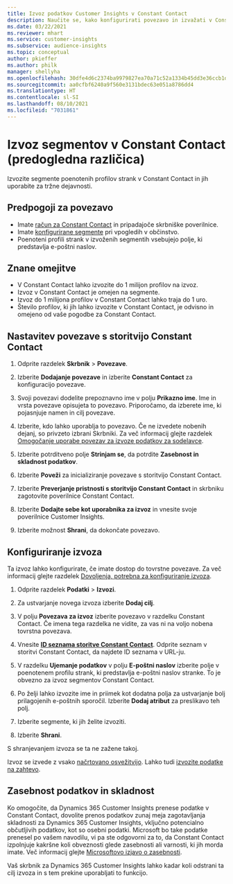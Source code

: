 ```yaml
---
title: Izvoz podatkov Customer Insights v Constant Contact
description: Naučite se, kako konfigurirati povezavo in izvažati v Constant Contact.
ms.date: 03/22/2021
ms.reviewer: mhart
ms.service: customer-insights
ms.subservice: audience-insights
ms.topic: conceptual
author: pkieffer
ms.author: philk
manager: shellyha
ms.openlocfilehash: 30dfe4d6c2374ba9979827ea70a71c52a1334b45dd3e36ccb1de90fae0c61ad9
ms.sourcegitcommit: aa0cfbf6240a9f560e3131bdec63e051a8786dd4
ms.translationtype: HT
ms.contentlocale: sl-SI
ms.lasthandoff: 08/10/2021
ms.locfileid: "7031861"
---
```

# <a name="export-segments-to-constant-contact-preview"></a>Izvoz segmentov v Constant Contact (predogledna različica)

Izvozite segmente poenotenih profilov strank v Constant Contact in jih uporabite za tržne dejavnosti. 

## <a name="prerequisites-for-a-connection"></a>Predpogoji za povezavo

-   Imate [račun za Constant Contact](https://www.constantcontact.com/account-home) in pripadajoče skrbniške poverilnice.
-   Imate [konfigurirane segmente](segments.md) pri vpogledih v občinstvo.
-   Poenoteni profili strank v izvoženih segmentih vsebujejo polje, ki predstavlja e-poštni naslov.

## <a name="known-limitations"></a>Znane omejitve

- V Constant Contact lahko izvozite do 1 milijon profilov na izvoz.
- Izvoz v Constant Contact je omejen na segmente.
- Izvoz do 1 milijona profilov v Constant Contact lahko traja do 1 uro. 
- Število profilov, ki jih lahko izvozite v Constant Contact, je odvisno in omejeno od vaše pogodbe za Constant Contact.

## <a name="set-up-connection-to-constant-contact"></a>Nastavitev povezave s storitvijo Constant Contact

1. Odprite razdelek **Skrbnik** > **Povezave**.

1. Izberite **Dodajanje povezave** in izberite **Constant Contact** za konfiguracijo povezave.

1. Svoji povezavi dodelite prepoznavno ime v polju **Prikazno ime**. Ime in vrsta povezave opisujeta to povezavo. Priporočamo, da izberete ime, ki pojasnjuje namen in cilj povezave.

1. Izberite, kdo lahko uporablja to povezavo. Če ne izvedete nobenih dejanj, so privzeto izbrani Skrbniki. Za več informacij glejte razdelek [Omogočanje uporabe povezav za izvoze podatkov za sodelavce](connections.md#allow-contributors-to-use-a-connection-for-exports).

1. Izberite potrditveno polje **Strinjam se**, da potrdite **Zasebnost in skladnost podatkov**.

1. Izberite **Poveži** za inicializiranje povezave s storitvijo Constant Contact.

1. Izberite **Preverjanje pristnosti s storitvijo Constant Contact** in skrbniku zagotovite poverilnice Constant Contact. 

1. Izberite **Dodajte sebe kot uporabnika za izvoz** in vnesite svoje poverilnice Customer Insights.

1. Izberite možnost **Shrani**, da dokončate povezavo.

## <a name="configure-an-export"></a>Konfiguriranje izvoza

Ta izvoz lahko konfigurirate, če imate dostop do tovrstne povezave. Za več informacij glejte razdelek [Dovoljenja, potrebna za konfiguriranje izvoza](export-destinations.md#set-up-a-new-export).

1. Odprite razdelek **Podatki** > **Izvozi**.

1. Za ustvarjanje novega izvoza izberite **Dodaj cilj**.

1. V polju **Povezava za izvoz** izberite povezavo v razdelku Constant Contact. Če imena tega razdelka ne vidite, za vas ni na voljo nobena tovrstna povezava.

1. Vnesite [**ID seznama storitve Constant Contact**](https://app.constantcontact.com/pages/contacts/ui#lists). Odprite seznam v storitvi Constant Contact, da najdete ID seznama v URL-ju.

1. V razdelku **Ujemanje podatkov** v polju **E-poštni naslov** izberite polje v poenotenem profilu strank, ki predstavlja e-poštni naslov stranke. To je obvezno za izvoz segmentov Constant Contact.

1. Po želji lahko izvozite ime in priimek kot dodatna polja za ustvarjanje bolj prilagojenih e-poštnih sporočil. Izberite **Dodaj atribut** za preslikavo teh polj.

1. Izberite segmente, ki jih želite izvoziti.

1. Izberite **Shrani**.

S shranjevanjem izvoza se ta ne zažene takoj.

Izvoz se izvede z vsako [načrtovano osvežitvijo](system.md#schedule-tab). Lahko tudi [izvozite podatke na zahtevo](export-destinations.md#run-exports-on-demand). 


## <a name="data-privacy-and-compliance"></a>Zasebnost podatkov in skladnost

Ko omogočite, da Dynamics 365 Customer Insights prenese podatke v Constant Contact, dovolite prenos podatkov zunaj meja zagotavljanja skladnosti za Dynamics 365 Customer Insights, vključno potencialno občutljivih podatkov, kot so osebni podatki. Microsoft bo take podatke prenesel po vašem navodilu, vi pa ste odgovorni za to, da Constant Contact izpolnjuje kakršne koli obveznosti glede zasebnosti ali varnosti, ki jih morda imate. Več informacij glejte [Microsoftovo izjavo o zasebnosti](https://go.microsoft.com/fwlink/?linkid=396732).

Vaš skrbnik za Dynamics 365 Customer Insights lahko kadar koli odstrani ta cilj izvoza in s tem prekine uporabljati to funkcijo.
